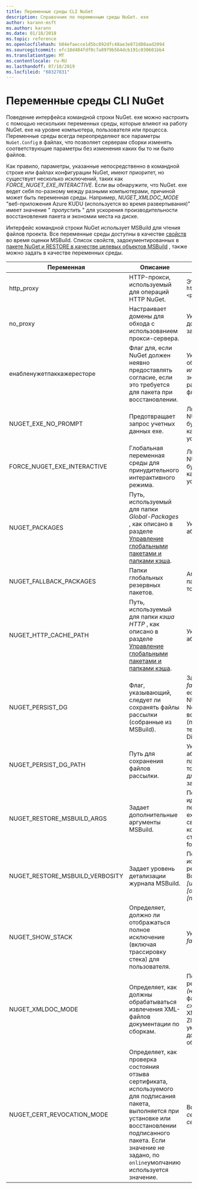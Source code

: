 ```yaml
---
title: Переменные среды CLI NuGet
description: Справочник по переменным среды NuGet. exe
author: karann-msft
ms.author: karann
ms.date: 01/18/2018
ms.topic: reference
ms.openlocfilehash: b04efaecce1d5bc892dfc48ae3e872d80aad209d
ms.sourcegitcommit: efc18d484fdf0c7a8979b564dcb191c030601bb4
ms.translationtype: MT
ms.contentlocale: ru-RU
ms.lasthandoff: 07/18/2019
ms.locfileid: "68327831"
---
```

# <a name="nuget-cli-environment-variables"></a>Переменные среды CLI NuGet

Поведение интерфейса командной строки NuGet. exe можно настроить с помощью нескольких переменных среды, которые влияют на работу NuGet. exe на уровне компьютера, пользователя или процесса. Переменные среды всегда переопределяют все параметры `NuGet.Config` в файлах, что позволяет серверам сборки изменять соответствующие параметры без изменения каких бы то ни было файлов.

Как правило, параметры, указанные непосредственно в командной строке или файлах конфигурации NuGet, имеют приоритет, но существует несколько исключений, таких как *FORCE_NUGET_EXE_INTERACTIVE*. Если вы обнаружите, что NuGet. exe ведет себя по-разному между разными компьютерами, причиной может быть переменная среды. Например, *NUGET_XMLDOC_MODE* "веб-приложения Azure KUDU (используется во время развертывания)" имеет значение " *пропустить* " для ускорения производительности восстановления пакета и экономии места на диске.

Интерфейс командной строки NuGet использует MSBuild для чтения файлов проекта. Все переменные среды доступны в качестве [свойств](/visualstudio/msbuild/msbuild-command-line-reference) во время оценки MSBuild.
Список свойств, задокументированных в [пакете NuGet и RESTORE в качестве целевых объектов MSBuild](../msbuild-targets.md#restore-properties) , также можно задать в качестве переменных среды.

| Переменная | Описание | Примечания |
| --- | --- | --- |
| http_proxy | HTTP-прокси, используемый для операций HTTP NuGet. | Это будет указано как `http://<username>:<password>@proxy.com`. |
| no_proxy | Настраивает домены для обхода с использованием прокси-сервера. | Указывается в виде доменов, разделенных запятой (,). |
| енабленужетпаккажересторе | Флаг для, если NuGet должен неявно предоставлять согласие, если это требуется для пакета при восстановлении. | Указанный флаг обрабатывается как *true* или *1*, любое другое значение, рассматриваемое как флаг, не задано. |
| NUGET_EXE_NO_PROMPT | Предотвращает запрос учетных данных exe. | Любое значение, кроме NULL или пустая строка, будет рассматриваться как этот флаг установлен/true. |
| FORCE_NUGET_EXE_INTERACTIVE | Глобальная переменная среды для принудительного интерактивного режима. | Любое значение, кроме NULL или пустая строка, будет рассматриваться как этот флаг установлен/true. |
| NUGET_PACKAGES | Путь, используемый для папки *Global-Packages* , как описано в разделе [Управление глобальными пакетами и папками кэша](../../consume-packages/managing-the-global-packages-and-cache-folders.md). | Указывается как абсолютный путь. |
| NUGET_FALLBACK_PACKAGES | Папки глобальных резервных пакетов. | Абсолютные пути к папкам, разделенные точкой с запятой (;). |
| NUGET_HTTP_CACHE_PATH | Путь, используемый для папки *кэша HTTP* , как описано в разделе [Управление глобальными пакетами и папками кэша](../../consume-packages/managing-the-global-packages-and-cache-folders.md). | Указывается как абсолютный путь. |
| NUGET_PERSIST_DG | Флаг, указывающий, следует ли сохранять файлы рассылки (собранные из MSBuild). | Задано *значение true* или *false* (по умолчанию), если параметр NUGET_PERSIST_DG_PATH Not Set будет храниться во временном каталоге (папка нужетскратч в текущей среде Temp Directory). |
| NUGET_PERSIST_DG_PATH | Путь для сохранения файлов рассылки. | Указанный как абсолютный путь, этот параметр используется только в том случае, если для *NUGET_PERSIST_DG* задано значение true. |
| NUGET_RESTORE_MSBUILD_ARGS | Задает дополнительные аргументы MSBuild. | Передавайте аргументы идентично тому, как они передаются в MSBuild. exe. Примером установки свойства проекта foo из командной строки в строку значений будет/p: foo = bar. |
| NUGET_RESTORE_MSBUILD_VERBOSITY | Задает уровень детализации журнала MSBuild. | По умолчанию используется *тихий* режим ("/v: q"). Возможные значения *q [uiet]* , *m [inimal]* , *n [ormal]* , *d [etailed]* и *DIAG [nostic]* . |
| NUGET_SHOW_STACK | Определяет, должно ли отображаться полное исключение (включая трассировку стека) для пользователя. | Указывается как *true* или *false* (по умолчанию). |
| NUGET_XMLDOC_MODE | Определяет, как должны обрабатываться извлечения XML-файлов документации по сборкам. | Поддерживаемые режимы пропускаются *(не* ИЗВЛЕКАЮТ XML-файлы документации), *сжимают* (сохранять XML-файлы DOC в виде ZIP) или *нет* (по умолчанию файлы XML-документации считаются обычными файлами). |
| NUGET_CERT_REVOCATION_MODE | Определяет, как проверка состояния отзыва сертификата, используемого для подписания пакета, выполняется при установке или восстановлении подписанного пакета. Если значение не задано, по `online`умолчанию используется значение.| Возможные значения в *сети* (по умолчанию), *вне сети*.  Связано с [NU3028](../errors-and-warnings/NU3028.md) |

